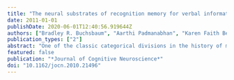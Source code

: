 ```yaml
---
title: "The neural substrates of recognition memory for verbal information: Spanning the divide between short- and long-term memory"
date: 2011-01-01
publishDate: 2020-06-01T12:40:56.919644Z
authors: ["Bradley R. Buchsbaum", "Aarthi Padmanabhan", "Karen Faith Berman"]
publication_types: ["2"]
abstract: "One of the classic categorical divisions in the history of memory research is that between short-term and long-term memory. Indeed, because memory for the immediate past (a few seconds) and memory for the relatively more remote past (several seconds and beyond) are assumed to rely on distinct neural systems, more often than not, memory research has focused either on short- (or \"working memory\") or on long-term memory. Using an auditory-verbal continuous recognition paradigm designed for fMRI, we examined how the neural signatures of recognition memory change across an interval of time (from 2.5 to 30 sec) that spans this hypothetical division between short- and long-term memory. The results revealed that activity during successful auditory-verbal item recognition in inferior parietal cortex and the posterior superior temporal lobe was maximal for early lags, whereas, conversely, activity in the left inferior frontal gyrus increased as a function of lag. Taken together, the results reveal that as the interval between item repetitions increases, there is a shift in the distribution of memory-related activity that moves from posterior temporo-parietal cortex (lags 1-4) to inferior frontal regions (lags 5-10), indicating that as time advances, the burden of recognition memory is increasingly placed on top-down retrieval mechanisms that are mediated by structures in inferior frontal cortex."
featured: false
publication: "*Journal of Cognitive Neuroscience*"
doi: "10.1162/jocn.2010.21496"
---
```


